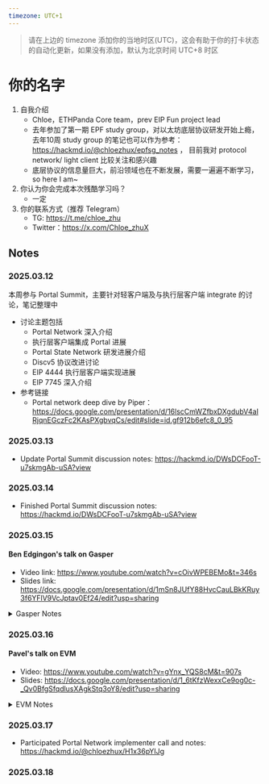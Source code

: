 ```yaml
---
timezone: UTC+1
---
```


> 请在上边的 timezone 添加你的当地时区(UTC)，这会有助于你的打卡状态的自动化更新，如果没有添加，默认为北京时间 UTC+8 时区


# 你的名字

1. 自我介绍
    - Chloe，ETHPanda Core team，prev EIP Fun project lead
    - 去年参加了第一期 EPF study group，对以太坊底层协议研发开始上瘾，去年10周 study group 的笔记也可以作为参考：https://hackmd.io/@chloezhux/epfsg_notes ， 目前我对 protocol network/ light client 比较关注和感兴趣
    - 底层协议的信息量巨大，前沿领域也在不断发展，需要一遍遍不断学习，so here I am~
2. 你认为你会完成本次残酷学习吗？
    - 一定
3. 你的联系方式（推荐 Telegram）
    - TG: https://t.me/chloe_zhu
    - Twitter：https://x.com/Chloe_zhuX

## Notes

<!-- Content_START -->

### 2025.03.12

本周参与 Portal Summit，主要针对轻客户端及与执行层客户端 integrate 的讨论，笔记整理中
- 讨论主题包括
   - Portal Network 深入介绍
   - 执行层客户端集成 Portal 进展
   - Portal State Network 研发进展介绍
   - Discv5 协议改进讨论
   - EIP 4444 执行层客户端实现进展
   - EIP 7745 深入介绍
- 参考链接
    - Portal network deep dive by Piper：https://docs.google.com/presentation/d/16lscCmWZfbxDXgdubV4alRjqnEGczFc2KAsPXgbvqCs/edit#slide=id.gf912b6efc8_0_95

### 2025.03.13
- Update Portal Summit discussion notes: https://hackmd.io/DWsDCFooT-u7skmgAb-uSA?view

### 2025.03.14
- Finished Portal Summit discussion notes: https://hackmd.io/DWsDCFooT-u7skmgAb-uSA?view

### 2025.03.15
#### Ben Edgingon's talk on Gasper
- Video link: https://www.youtube.com/watch?v=cOivWPEBEMo&t=346s
- Slides link: https://docs.google.com/presentation/d/1mSn8JUfY88HvcCauLBkKRuy3f6YFlV9VcJptav0Ef24/edit?usp=sharing
<details>
<summary>Gasper Notes</summary>
    
- Recap 
    - The problem
        - Ethereum prioritize liveness over safety, which means it can be forkful
    - Solution: the fork choice rule
        - Converge the block tree to blockchain
    - Historical issues with Ethereum PoS fork choice: 11:03
        - Recent holesky pectra upgrade struggle
    - Specs
        - class AttestationData: https://github.com/ethereum/annotated-spec/blob/master/phase0/beacon-chain.md#attestationdata
            - LMD GHOST vote: for the block
                - depend on attestations received via gossip
                - need real-time decision
                - https://github.com/ethereum/annotated-spec/blob/master/phase0/fork-choice.md
            - FFG vote: for the 2 checkpoints
                - depend on attestion in blocks
                - part of block and epoch processing
                - https://github.com/ethereum/annotated-spec/blob/master/phase0/beacon-chain.md
        - class Store: https://github.com/ethereum/annotated-spec/blob/master/phase0/fork-choice.md
            - each node's view of the network
    - Events
      - LMD GHOST fork choice is event driven
      - handlers
          - on_tick()
          - on_block()
          - on_attestation()
          - on_attester_slashing()
      - always ready to output a best head block via a call to get_head()
- LMD GHOST
    - latest message driven
        - rely only on attestation
        - validators attest to what they believe to be the best head in the current slot
        - only the most recent attestation from each validtor counts
    - GHOST
        - greedy heaviest-observed sub-tree algo
    - Key points
        - timescale: 12s slot-based
        - goal:
            - used by the block proposer to decide on which branch to build its block
            - used by attesters to choose which branch to attest to
        - heuristic: which branch is least likely to be orphaned in future?
        - based on
            - weighting the votes received in attestations
            - a max of only 3.125% of the votes are fresh
        - properties
            - liveness: always output a viable head block on which to build
            - safety: no useful guarantees
    - Ignore undesirable blocks
        - most in on_block()
    - Proposer boost
        - balancing attack in 2020
        - solution: proposer boost
            - extra weight in get_weight() within the 4s at the start
            - get_proposer_score()
            - can also fork out late blocks
    - Slashing mechanism
- Casper FFG
    - timescale: epoch-based 32 slots (6.4 min)
    - goal: confer finality on the chain
    - heuristic: 2-phase commit based on agreement among validators having at least 2/3 of the state
    - based on: weight the source adn target votes received in attestation contained in blocks
    - properties
        - plausible liveness: cannot get into a stuck state
        - accountable safety: finalize conflicting checkpoints comes at enormous cost
    - checkpoints
        - rely on seeing votes from the whole validator set
        - accounting done at each epoch end transition
        - checkpoint: the block at the first slot of the epoch
    - 2-phase commit: justification
    - Casper commandment: no double vote, no surround vote
    - Slashing in Casper FFG
        - deliver economic finality
- Gasper: the combination
    - Apply casper ffg's fork choice: follow the chain containing the justified checkpoint of the greatest height
    - Issues
        - block tree filtering: resolve potential finalisation deadlock issue
        - unrealised justification and finalization
- Single slot finality
    
</details>

### 2025.03.16
#### Pavel's talk on EVM
- Video: https://www.youtube.com/watch?v=gYnx_YQS8cM&t=907s
- Slides: https://docs.google.com/presentation/d/1_6tKfzWexxCe9og0c-_Qv0BfgSfqdlusXAgkStq3oY8/edit?usp=sharing
<details>
<summary>EVM Notes</summary>

- Ethereum state transition
    - Tx and State
    - State and Accounts
        - State = collection of accounts
        - address => account
        - Account
            - balance (eth account): 256-bit nbr
            - nounce: 64-bit nbr
            - code: bytes
            - storage (key-value): 32-byte, 32-byte
        - Commitments
    - Accounts duality
        - EOA (people account): balance, nonce
        - Contracts (passive code): balance, code, storage, nonce
- What's VM
    - system VM vs process VM
        - system VM: not relevant
        - process/ app VM: managed runtime env
            - eg. JVM, .NET, webassembly
        - classic programming lang
            - lang, compiler, different hw/ OS architecture
        - managed programming lang
            - add VM btw compiler and different hw/ OS architecture
    - stack-based vs register-based VM
        - stack-based
            - infinite stack
            - short instructions: bytecode
            - eg. JVM, .NET, wasm, EVM
        - register-based
            - infinite registers
            - longer instruction
            - eg. Dalvik VM, Lua VM
- EVM
    - Features
        - bytecode
        - stack-based
        - big stack items
        - no validation
        - many memories
        - exotic instructions
    - 256-bit values
    - EVM interpreter steps
        - fetch next instruction (if exists)
        - stack underflow
        - stack overflow
        - gas cost calculation + out-of-gas check
        - do actual work
    - EVM instructions overview
        - [evm.codes](https://www.evm.codes/)
- EVM unique features
    - Internal calls
        - What's internal call: an internal call refers to a function call made from one smart contract function to another within the same execution context. These calls do not create new transactions but occur within the same transaction that triggered the original contract execution
        - Instructions that invoke other contracts
            - Call
            - Delegatecall
            - StaticCall
        - Args
            - address
            - gas
            - value
            - input
        - Results
            - return data
            - remaining gas
    - EVM memories
        - stack: instruction operands
        - memory: main volatile memory
            - limited by gas 
        - calldata: input data
            - read only
        - returndata: output from sub-calls
            - read only
        - storage: persistent storage
    - Gas metering: 52:03
        - execution is limited by gas units
        - on all levels:
            - internal calls
            - tx：wallets usually est. the gas
            - block: gas limit discussion
        - instruction cost some gas
            - constant
            - complex formula: 
- EVM object format (EOF)
    - Why EOF?
    - What's the solution？
    - What's the benefit
        - control flow in EVM

</details>

### 2025.03.17
- Participated Portal Network implementer call and notes: https://hackmd.io/@chloezhux/H1x36pYIJg

### 2025.03.18



<!-- Content_END -->
